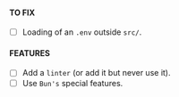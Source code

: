 #### TO FIX
- [ ] Loading of an `.env` outside `src/`.

#### FEATURES
- [ ] Add a `linter` (or add it but never use it).
- [ ] Use `Bun's` special features.